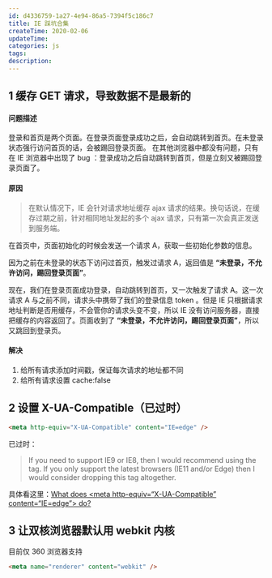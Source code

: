 ```yaml
---
id: d4336759-1a27-4e94-86a5-7394f5c186c7
title: IE 踩坑合集
createTime: 2020-02-06
updateTime:
categories: js
tags:
description:
---
```


## 1 缓存 GET 请求，导致数据不是最新的

#### 问题描述

登录和首页是两个页面。在登录页面登录成功之后，会自动跳转到首页。在未登录状态强行访问首页的话，会被踢回登录页面。
在其他浏览器中都没有问题，只有在 IE 浏览器中出现了 bug ：登录成功之后自动跳转到首页，但是立刻又被踢回登录页面了。

#### 原因

> 在默认情况下，IE 会针对请求地址缓存 ajax 请求的结果。换句话说，在缓存过期之前，针对相同地址发起的多个 ajax
> 请求，只有第一次会真正发送到服务端。

在首页中，页面初始化的时候会发送一个请求 A，获取一些初始化参数的信息。

因为之前在未登录的状态下访问过首页，触发过请求 A，返回值是 **“未登录，不允许访问，踢回登录页面”**。

现在，我们在登录页面成功登录，自动跳转到首页，又一次触发了请求 A。这一次请求 A 与之前不同，请求头中携带了我们的登录信息 token 。但是 IE 只根据请求地址判断是否用缓存，不会管你的请求头变不变，所以 IE 没有访问服务器，直接把缓存的内容返回了。页面收到了 **“未登录，不允许访问，踢回登录页面”**，所以又跳回到登录页。

#### 解决

1. 给所有请求添加时间戳，保证每次请求的地址都不同
2. 给所有请求设置 cache:false

## 2 设置 X-UA-Compatible（已过时）

```html
<meta http-equiv="X-UA-Compatible" content="IE=edge" />
```

已过时：

> If you need to support IE9 or IE8, then I would recommend using the tag. If you only support the latest browsers (IE11 and/or Edge) then I would consider dropping this tag altogether.

具体看这里：[What does <meta http-equiv=“X-UA-Compatible” content=“IE=edge”> do?](https://stackoverflow.com/a/6771584)

## 3 让双核浏览器默认用 webkit 内核

目前仅 360 浏览器支持

```html
<meta name="renderer" content="webkit" />
```
